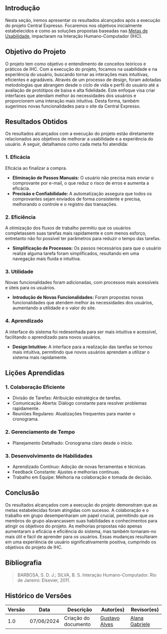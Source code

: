 ## Introdução

Nesta seção, iremos apresentar os resultados alcançados após a execução do projeto Central Expresso. Focaremos nos objetivos inicialmente estabelecidos e como as soluções propostas baseadas nas [Metas de Usabilidade](../requisitos/metas_usabilidade.md), impactaram na Interação Humano-Computador (IHC).

## Objetivo do Projeto

O projeto tem como objetivo o entendimento de conceitos teóricos e práticos de IHC. Com a execução do projeto, focamos na usabilidade e na experiência do usuário, buscando tornar as interações mais intuitivas, eficientes e agradáveis. Através de um processo de design, foram adotadas metodologias que abrangem desde o ciclo de vida e perfil do usuário até a avaliação de protótipos de baixa e alta fidelidade. Este enfoque visa criar interfaces que atendam melhor às necessidades dos usuários e proporcionem uma interação mais intuitiva. Desta forma, também sugerimos novas funcionalidades para o site da Central Expresso.

## Resultados Obtidos

Os resultados alcançados com a execução do projeto estão diretamente relacionados aos objetivos de melhorar a usabilidade e a experiência do usuário. A seguir, detalhamos como cada meta foi atendida:

### 1. Eficácia

Eficácia ao finalizar a compra.

- **Eliminação de Passos Manuais:** O usuário não precisa mais enviar o comprovante por e-mail, o que reduz o risco de erros e aumenta a eficácia.
- **Precisão e Confiabilidade:** A automatização assegura que todos os comprovantes sejam enviados de forma consistente e precisa, melhorando o controle e o registro das transações.

### 2. Eficiência

A otimização dos fluxos de trabalho permitiu que os usuários completassem suas tarefas mais rapidamente e com menos esforço, entretanto não foi possível ter parâmetros para reduzir o tempo das tarefas.

- **Simplificação de Processos:** Os passos necessários para que o usuário realize alguma tarefa foram simplificados, resultando em uma navegação mais fluida e intuitiva.

### 3. Utilidade

Novas funcionalidades foram adicionadas, com processos mais acessíveis e úteis para os usuários.

- **Introdução de Novas Funcionalidades:** Foram propostas novas funcionalidades que atendem melhor às necessidades dos usuários, aumentando a utilidade e o valor do site.

### 4. Aprendizado

A interface do sistema foi redesenhada para ser mais intuitiva e acessível, facilitando o aprendizado para novos usuários.

- **Design Intuitivo:** A interface para a realização das tarefas se tornou mais intuitiva, permitindo que novos usuários aprendam a utilizar o sistema mais rapidamente.

## Lições Aprendidas

### 1. Colaboração Eficiente

- Divisão de Tarefas: Atribuição estratégica de tarefas.
- Comunicação Aberta: Diálogo constante para resolver problemas rapidamente.
- Reuniões Regulares: Atualizações frequentes para manter o cronograma.

### 2. Gerenciamento de Tempo

- Planejamento Detalhado: Cronograma claro desde o início.

### 3. Desenvolvimento de Habilidades

- Aprendizado Contínuo: Adoção de novas ferramentas e técnicas.
- Feedback Constante: Ajustes e melhorias contínuas.
- Trabalho em Equipe: Melhoria na colaboração e tomada de decisão.

## Conclusão

Os resultados alcançados com a execução do projeto demonstram que as metas estabelecidas foram atingidas com sucesso. A colaboração e o trabalho em grupo desempenharam um papel crucial, permitindo que os membros do grupo alavancassem suas habilidades e conhecimentos para atingir os objetivos do projeto. As melhorias propostas não apenas aumentaram a eficácia e eficiência do sistema, mas também tornaram-no mais útil e fácil de aprender para os usuários. Essas mudanças resultaram em uma experiência de usuário significativamente positiva, cumprindo os objetivos do projeto de IHC.

## Bibliografia
> BARBOSA, S. D. J.; SILVA, B. S. Interação Humano-Computador. Rio de Janeiro: Elsevier, 2011.

## Histórico de Versões

| Versão |    Data    | Descrição                                 | Autor(es)                                       | Revisor(es)                                    |
| ------ | :--------: | ----------------------------------------- | ----------------------------------------------- | ---------------------------------------------- |
| 1.0    | 07/06/2024 | Criação do documento | [Gustavo Alves](https://github.com/gustaallves)  | [Alana Gabriele](https://github.com/alanagabriele)  |
